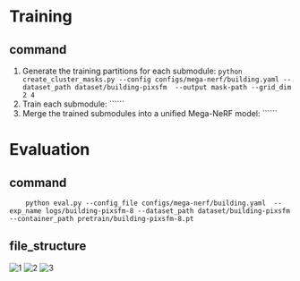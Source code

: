 # Training
## command
1. Generate the training partitions for each submodule: ```python create_cluster_masks.py --config configs/mega-nerf/building.yaml --dataset_path dataset/building-pixsfm  --output mask-path --grid_dim 2 4```
2. Train each submodule: ``````
3. Merge the trained submodules into a unified Mega-NeRF model: ``````
# Evaluation
## command
        python eval.py --config_file configs/mega-nerf/building.yaml  --exp_name logs/building-pixsfm-8 --dataset_path dataset/building-pixsfm --container_path pretrain/building-pixsfm-8.pt
## file_structure
![1](https://user-images.githubusercontent.com/57701854/223612905-4fb25b7e-162c-45a3-a0ee-01c164af115a.png)
![2](https://user-images.githubusercontent.com/57701854/223612995-de339c1c-080e-4498-b90e-1a5d0de9f092.png)
![3](https://user-images.githubusercontent.com/57701854/223613014-704c6fb0-aaeb-4432-ab47-340ffe317355.png)

